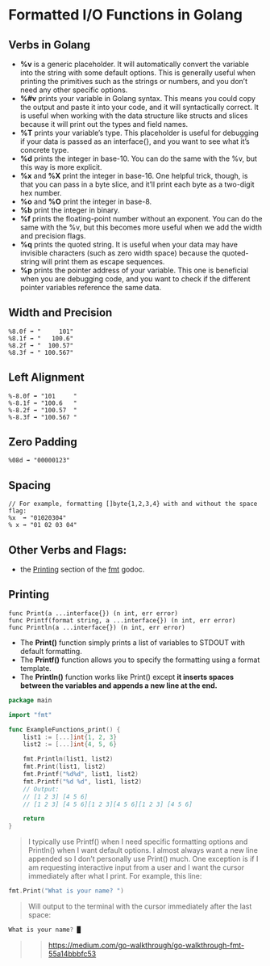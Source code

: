 #   Formatted I/O Functions in Golang<br>
##  Verbs in Golang<br>
*   **%v** is a generic placeholder. It will automatically convert the variable into the string with some default options. This is generally useful when printing the primitives such as the strings or numbers, and you don’t need any other specific options.<br>
*   **%#v** prints your variable in Golang syntax. This means you could copy the output and paste it into your code, and it will syntactically correct. It is useful when working with the data structure like structs and slices because it will print out the types and field names.
*   **%T** prints your variable’s type. This placeholder is useful for debugging if your data is passed as an interface{}, and you want to see what it’s concrete type.
*   **%d** prints the integer in base-10. You can do the same with the %v, but this way is more explicit.
*   **%x** and **%X** print the integer in base-16. One helpful trick, though, is that you can pass in a byte slice, and it’ll print each byte as a two-digit hex number.
*   **%o** and **%O** print the integer in base-8.
*   **%b** print the integer in binary.
*   **%f** prints the floating-point number without an exponent. You can do the same with the %v, but this becomes more useful when we add the width and precision flags.
*   **%q** prints the quoted string. It is useful when your data may have invisible characters (such as zero width space) because the quoted-string will print them as escape sequences.
*   **%p** prints the pointer address of your variable. This one is beneficial when you are debugging code, and you want to check if the different pointer variables reference the same data.

##  Width and Precision<br>
```Text
%8.0f ➡ "     101"
%8.1f ➡ "   100.6"
%8.2f ➡ "  100.57"
%8.3f ➡ " 100.567"
```

##  Left Alignment<br>
```Text
%-8.0f ➡ "101     "
%-8.1f ➡ "100.6   "
%-8.2f ➡ "100.57  "
%-8.3f ➡ "100.567 "
```

##  Zero Padding<br>
```Text
%08d ➡ "00000123"
```

##  Spacing<br>
```Text
// For example, formatting []byte{1,2,3,4} with and without the space flag:
%x  ➡ "01020304"
% x ➡ "01 02 03 04"
```

##  Other Verbs and Flags:<br>
* the [Printing](https://golang.org/pkg/fmt/#hdr-Printing) section of the [fmt](https://golang.org/pkg/fmt/) godoc.

##  Printing<br>
```Text
func Print(a ...interface{}) (n int, err error)
func Printf(format string, a ...interface{}) (n int, err error)
func Println(a ...interface{}) (n int, err error)
```
* The **Print()** function simply prints a list of variables to STDOUT with default formatting.
* The **Printf()** function allows you to specify the formatting using a format template.<br>
* The **Println()** function works like Print() except **it inserts spaces between the variables and appends a new line at the end.**<br>
```Go
package main

import "fmt"

func ExampleFunctions_print() {
	list1 := [...]int{1, 2, 3}
	list2 := [...]int{4, 5, 6}

	fmt.Println(list1, list2)
	fmt.Print(list1, list2)
	fmt.Printf("%d%d", list1, list2)
	fmt.Printf("%d %d", list1, list2)
	// Output:
	// [1 2 3] [4 5 6]
	// [1 2 3] [4 5 6][1 2 3][4 5 6][1 2 3] [4 5 6]

	return
}
```
> I typically use Printf() when I need specific formatting options and Println() when I want default options. I almost always want a new line appended so I don’t personally use Print() much. One exception is if I am requesting interactive input from a user and I want the cursor immediately after what I print. For example, this line:<br>
```Go
fmt.Print("What is your name? ")
```
> Will output to the terminal with the cursor immediately after the last space:<br>
```Go
What is your name? █
```
>> https://medium.com/go-walkthrough/go-walkthrough-fmt-55a14bbbfc53<br>
